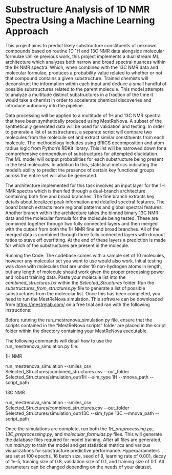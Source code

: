 # Substructure Analysis of 1D NMR Spectra Using a Machine Learning Approach
This project aims to predict likely substructure constituents of unknown 
compounds based on routine 1D 1H and 13C NMR data alongside molecular formulae 
Unlike previous work, this project implements a dual stream ML architecture 
which analyzes both narrow and broad spectral nuances within the 1H NMR spectra. 
Which, when combined with the 13C NMR data and molecular formulae, produces a 
probability value related to whether or not that compound contains a given substructure.
Trained chemists will deconstruct the information within each input and deduce 
a small handful of possible substructures related to the parent molecule. 
This model attempts to analyze a multitude distinct substructures in a fraction of 
the time it would take a chemist in order to accelerate chemical discoveries and introduce 
autonomy into the pipeline. 

Data processing will be applied to a multitude of 1H and 13C NMR spectra that have 
been synthetically produced using MestReNova. A subset of the synthetically generated 
data will be used for validation and testing. In order to generate a list of substructures, 
a separate script will compare two molecules from the molecule set and extract similar 
constituents from each molecule. The methodology includes using BRICS decomposition and atom radius 
logic from Python’s RDKit library. This list will be narrowed down for a comprehensive 
compendium of substructures for attempted elucidation. The ML model will output 
probabilities for each substructure being present in the test molecules. 
In addition to this, statistical metrics indicating the model’s ability to predict 
the presence of certain key functional groups across the entire set will also be generated.

The architecture implemented for this task involves an input layer for the 1H NMR 
spectra which is then fed through a dual-branch architecture containing both fine and 
broad branches. The fine branch extracts key details about localized peak information 
and detailed spectral features. The board branch extracts more regional patterns and 
global spectral features. Another branch within the architecture takes the binned binary 
13C NMR data and the molecular formula for the molecule being tested. These are combined 
together through two fully connected layers and then merged with the output from both 
the 1H NMR fine and broad branches. All of the merged data is combined through three 
fully connected layers with dropout ratios to stave off overfitting. At the end of 
these layers a prediction is made for which of the substructures are present in the molecule. 

Running the Code:
The codebase comes with a sample set of 10 molecules, however any molecular set you want to use
would also work. Initial testing was done with molecules that are under 10 non-hydrogen atoms in 
length, but any length of molecule should work given the proper processing power and robust
training data. Paste your molecule list into the *combined_structures.txt* within the
*Selected_Structures* folder. Run the *substructures_from_structures.py* file to generate a list
of possible substructures from the molecular list. Once this has been completed, you need to run
the MestReNova simulation. This software can be downloaded from https://mestrelab.com/ on a free
trial and ran with the following instructions:

Before running the run_mestrenova_simulation.py file, ensure that the scripts contained in the 
“MestReNova scripts” folder are placed in the script folder within the directory containing your 
MestReNova executable. 

The following commands will detail how to use the run_mestrenova_simulation.py file:

1H NMR

run_mestrenova_simulation --smiles_csv Selected_Structures/combined_structures.csv --out_folder Selected_Structures/simulation_out/1H --sim_type 1H --mnova_path <Absolute path to your MestReNova executable> --script_path <Absolute path to the folder containing the MestReNova scripts>


13C NMR

run_mestrenova_simulation --smiles_csv Selected_Structures/combined_structures.csv --out_folder Selected_Structures/simulation_out/13C --sim_type 13C --mnova_path <Absolute path to your MestReNova executable> --script_path <Absolute path to the folder containing the MestReNova scripts>

Once the simulations are complete, run both the *1H_preprocessing.py*, *13C_preprocessing.py*,
and *molecular_formulas.py* files. This will generate the database files required for model training.
After all files are generated, run *main.py* to train the model and get statistical metrics and
various visualizations for substructure predictive performance. Hyperparameters are set at 100 epochs, 
16 batch size, seed of 8, learning rate of 0.001, decay of 1e-5, training size of 0.8, validation size
of 0.1, and training size of 0.1. All parameters can be changed depending on the needs of your dataset.
